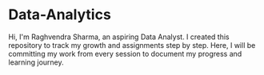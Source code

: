 # Data-Analytics
Hi, I'm Raghvendra Sharma, an aspiring Data Analyst. I created this repository to track my growth and assignments step by step. Here, I will be committing my work from every session to document my progress and learning journey.
